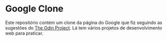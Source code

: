 # Google Clone
Este repositório contém um clone da página do Google que fiz seguindo as sugestões do <a href="https://www.theodinproject.com/home" target="_blank">The Odin Project</a>. Lá tem vários projetos de desenvolvimento web para praticar.
